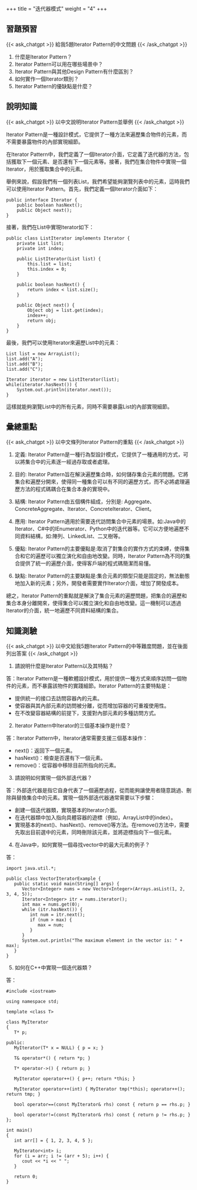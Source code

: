 +++
title = "迭代器模式"
weight = "4"
+++
## 習題預習
{{< ask_chatgpt >}}
給我5題Iterator Pattern的中文問題
{{< /ask_chatgpt >}}



1. 什麼是Iterator Pattern？
2. Iterator Pattern可以用在哪些場景中？
3. Iterator Pattern與其他Design Pattern有什麼區別？
4. 如何實作一個Iterator類別？
5. Iterator Pattern的優缺點是什麼？   

## 說明知識
{{< ask_chatgpt >}}
以中文說明Iterator Pattern並舉例
{{< /ask_chatgpt >}}



Iterator Pattern是一種設計模式，它提供了一種方法來遍歷集合物件的元素，而不需要暴露物件的內部實現細節。

在Iterator Pattern中，我們定義了一個Iterator介面，它定義了迭代器的方法，包括獲取下一個元素、是否還有下一個元素等。接著，我們在集合物件中實現一個Iterator，用於獲取集合中的元素。

舉例來說，假設我們有一個列表List，我們希望能夠瀏覽列表中的元素，這時我們可以使用Iterator Pattern。首先，我們定義一個Iterator介面如下：

```
public interface Iterator {
    public boolean hasNext();
    public Object next();
}
```

接著，我們在List中實現Iterator如下：

```
public class ListIterator implements Iterator {
    private List list;
    private int index;
    
    public ListIterator(List list) {
        this.list = list;
        this.index = 0;
    }
    
    public boolean hasNext() {
        return index < list.size();
    }
    
    public Object next() {
        Object obj = list.get(index);
        index++;
        return obj;
    }
}
```

最後，我們可以使用Iterator來遍歷List中的元素：

```
List list = new ArrayList();
list.add("A");
list.add("B");
list.add("C");

Iterator iterator = new ListIterator(list);
while(iterator.hasNext()) {
    System.out.println(iterator.next());
}
```

這樣就能夠瀏覽List中的所有元素，同時不需要暴露List的內部實現細節。   

## 彙總重點
{{< ask_chatgpt >}}
以中文條列Iterator Pattern的重點
{{< /ask_chatgpt >}}



1. 定義:
Iterator Pattern是一種行為型設計模式，它提供了一種通用的方式，可以將集合中的元素逐一經過存取或者處理。

2. 目的:
Iterator Pattern旨在解決遍歷集合時，如何儲存集合元素的問題。它將集合和遍歷分開來，使得同一種集合可以有不同的遍歷方式，而不必將處理遍歷方法的程式碼耦合在集合本身的實現中。

3. 結構:
Iterator Pattern由五個構件組成，分別是: Aggregate、ConcreteAggregate、Iterator、ConcreteIterator、Client。

4. 應用:
Iterator Pattern適用於需要迭代訪問集合中元素的場景。如:Java中的Iterator、C#中的IEnumerator、Python中的迭代器等。它可以方便地遍歷不同資料結構，如:陣列、LinkedList、二叉樹等。

5. 優點:
Iterator Pattern的主要優點是:取消了對集合的實作方式的束縛，使得集合和它的遍歷可以獨立演化和自由地改變。同時，Iterator Pattern為不同的集合提供了統一的遍歷介面，使得客戶端的程式碼簡潔而易懂。

6. 缺點:
Iterator Pattern的主要缺點是:集合元素的類型只能是固定的，無法動態地加入新的元素；另外，開發者需要實作Iterator介面，增加了開發成本。


總之，Iterator Pattern的重點就是解決了集合元素的遍歷問題，把集合的遍歷和集合本身分離開來，使得集合可以獨立演化和自由地改變。這一機制可以透過Iterator的介面，統一地遍歷不同資料結構的集合。   

## 知識測驗
{{< ask_chatgpt >}}
以中文給我5題Iterator Pattern的中等難度問題，並在後面列出答案
{{< /ask_chatgpt >}}



1. 請說明什麼是Iterator Pattern以及其特點？

答：Iterator Pattern是一種軟體設計模式，用於提供一種方式來順序訪問一個物件的元素，而不暴露該物件的實踐細節。Iterator Pattern的主要特點是：

- 提供統一的接口去訪問容器內的元素。
- 使容器與其內部元素的訪問被分離，從而增加容器的可重複使用性。
- 在不改變容器結構的前提下，支援對內部元素的多種訪問方式。

2. Iterator Pattern中Iterator的三個基本操作是什麼？

答：Iterator Pattern中，Iterator通常需要支援三個基本操作：

- next()：返回下一個元素。
- hasNext()：檢查是否還有下一個元素。
- remove()：從容器中移除目前所指向的元素。

3. 請說明如何實現一個外部迭代器？

答：外部迭代器是指它自身代表了一個遍歷過程，從而能夠讓使用者隨意跳過、刪除與替換集合中的元素。實現一個外部迭代器通常需要以下步驟：

- 創建一個迭代器類，實現基本的Iterator介面。
- 在迭代器類中加入指向具體容器的遊標（例如，ArrayList中的index）。
- 實現基本的next()、hasNext()、remove()等方法。在remove()方法中，需要先取出目前選中的元素，同時刪除該元素，並將遊標指向下一個元素。

4. 在Java中，如何實現一個尋找vector中的最大元素的例子？

答：

```
import java.util.*;

public class VectorIteratorExample {
   public static void main(String[] args) {
      Vector<Integer> nums = new Vector<Integer>(Arrays.asList(1, 2, 3, 4, 5));
      Iterator<Integer> itr = nums.iterator();
      int max = nums.get(0);
      while (itr.hasNext()) {
         int num = itr.next();
         if (num > max) {
            max = num;
         }
      }
      System.out.println("The maximum element in the vector is: " + max);
   }
}
```

5. 如何在C++中實現一個迭代器類？

答：

```
#include <iostream> 

using namespace std; 

template <class T> 

class MyIterator 
{ 
   T* p; 

public: 
   MyIterator(T* x = NULL) { p = x; } 

   T& operator*() { return *p; } 

   T* operator->() { return p; } 

   MyIterator operator++() { p++; return *this; } 

   MyIterator operator++(int) { MyIterator tmp(*this); operator++(); return tmp; } 

   bool operator==(const MyIterator& rhs) const { return p == rhs.p; } 

   bool operator!=(const MyIterator& rhs) const { return p != rhs.p; } 
}; 

int main() 
{ 
   int arr[] = { 1, 2, 3, 4, 5 }; 

   MyIterator<int> i; 
   for (i = arr; i != (arr + 5); i++) { 
      cout << *i << " "; 
   } 

   return 0; 
}
```   

